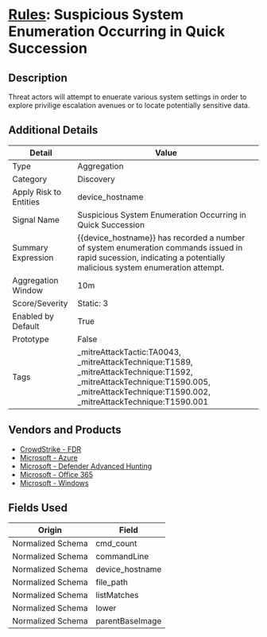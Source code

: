 # [Rules](README.md): Suspicious System Enumeration Occurring in Quick Succession

## Description
Threat actors will attempt to enuerate various system settings in order to explore privilige escalation avenues or to locate potentially sensitive data.

## Additional Details
|Detail|Value|
|----|----|
|Type|Aggregation|
|Category|Discovery|
|Apply Risk to Entities|device_hostname|
|Signal Name|Suspicious System Enumeration Occurring in Quick Succession|
|Summary Expression|{{device_hostname}} has recorded a number of system enumeration commands issued in rapid sucession, indicating a potentially malicious system enumeration attempt.|
|Aggregation Window|10m|
|Score/Severity|Static: 3|
|Enabled by Default|True|
|Prototype|False|
|Tags|_mitreAttackTactic:TA0043, _mitreAttackTechnique:T1589, _mitreAttackTechnique:T1592, _mitreAttackTechnique:T1590.005, _mitreAttackTechnique:T1590.002, _mitreAttackTechnique:T1590.001|
## Vendors and Products
- [CrowdStrike - FDR](../products/569a3a44-c29f-492e-bcf4-5dc04e2ab0f3.md)
- [Microsoft - Azure](../products/a1225af5-e778-4068-a9a2-47da93d1ff24.md)
- [Microsoft - Defender Advanced Hunting](../products/3382523e-2072-41bd-b50b-6b148957d0b0.md)
- [Microsoft - Office 365](../products/d3ed003d-5ddd-4c7a-bea5-63eae6311833.md)
- [Microsoft - Windows](../products/1ff7546c-cb36-4a24-87f7-89d2cecc5761.md)


## Fields Used

|Origin|Field|
|----|----|
|Normalized Schema|cmd_count|
|Normalized Schema|commandLine|
|Normalized Schema|device_hostname|
|Normalized Schema|file_path|
|Normalized Schema|listMatches|
|Normalized Schema|lower|
|Normalized Schema|parentBaseImage|


